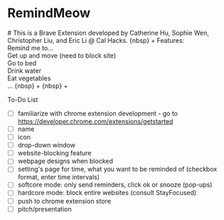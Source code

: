 # RemindMeow

\# This is a Brave Extension developed by Catherine Hu, Sophie Wen, Christopher Liu, and Eric Li @ Cal Hacks.
{nbsp} +
Features:\
Remind me to...\
  Get up and move (need to block site)\
  Go to bed\
  Drink water\
  Eat vegetables\
  ...
{nbsp} +
{nbsp} +

To-Do List

- [ ] familiarize with chrome extension development - go to https://developer.chrome.com/extensions/getstarted
- [ ] name
- [ ] icon
- [ ] drop-down window
- [ ] website-blocking feature
- [ ] webpage designs when blocked
- [ ] setting's page for time, what you want to be reminded of (checkbox format, enter time intervals)
- [ ] softcore mode: only send reminders, click ok or snooze (pop-ups)
- [ ] hardcore mode: block entire websites (consult StayFocused)
- [ ] push to chrome extension store
- [ ] pitch/presentation

